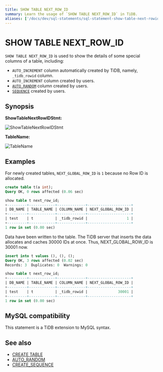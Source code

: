 ```yaml
---
title: SHOW TABLE NEXT_ROW_ID
summary: Learn the usage of `SHOW TABLE NEXT_ROW_ID` in TiDB.
aliases: ['/docs/dev/sql-statements/sql-statement-show-table-next-rowid/']
---
```


# SHOW TABLE NEXT_ROW_ID

`SHOW TABLE NEXT_ROW_ID` is used to show the details of some special columns of a table, including:

* `AUTO_INCREMENT` column automatically created by TiDB, namely, `_tidb_rowid` column.
* `AUTO_INCREMENT` column created by users.
* [`AUTO_RANDOM`](/auto-random.md) column created by users.
* [`SEQUENCE`](/sql-statements/sql-statement-create-sequence.md) created by users.

## Synopsis

**ShowTableNextRowIDStmt:**

![ShowTableNextRowIDStmt](https://download.pingcap.com/images/docs/sqlgram/ShowTableNextRowIDStmt.png)

**TableName:**

![TableName](https://download.pingcap.com/images/docs/sqlgram/TableName.png)

## Examples

For newly created tables, `NEXT_GLOBAL_ROW_ID` is `1` because no Row ID is allocated.


```sql
create table t(a int);
Query OK, 0 rows affected (0.06 sec)
```

```sql
show table t next_row_id;
+---------+------------+-------------+--------------------+
| DB_NAME | TABLE_NAME | COLUMN_NAME | NEXT_GLOBAL_ROW_ID |
+---------+------------+-------------+--------------------+
| test    | t          | _tidb_rowid |                  1 |
+---------+------------+-------------+--------------------+
1 row in set (0.00 sec)
```

Data have been written to the table. The TiDB server that inserts the data allocates and caches 30000 IDs at once. Thus, NEXT_GLOBAL_ROW_ID is 30001 now.

```sql
insert into t values (), (), ();
Query OK, 3 rows affected (0.02 sec)
Records: 3  Duplicates: 0  Warnings: 0
```

```sql
show table t next_row_id;
+---------+------------+-------------+--------------------+
| DB_NAME | TABLE_NAME | COLUMN_NAME | NEXT_GLOBAL_ROW_ID |
+---------+------------+-------------+--------------------+
| test    | t          | _tidb_rowid |              30001 |
+---------+------------+-------------+--------------------+
1 row in set (0.00 sec)
```

## MySQL compatibility

This statement is a TiDB extension to MySQL syntax.

## See also

* [CREATE TABLE](/sql-statements/sql-statement-create-table.md)
* [AUTO_RANDOM](/auto-random.md)
* [CREATE_SEQUENCE](/sql-statements/sql-statement-create-sequence.md)
